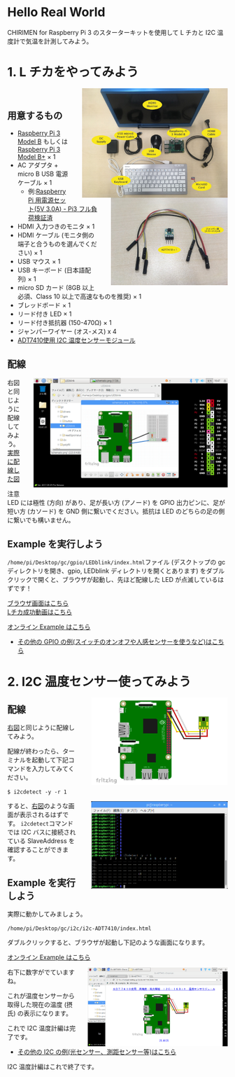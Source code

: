 
# Hello Real World

CHIRIMEN for Raspberry Pi 3 のスターターキットを使用して L チカと I2C 温度計で気温を計測してみよう。

<div style="page-break-before:always"></div>

# 1. L チカをやってみよう
<p>
  <a href="imgs/section0/raspi3.png">
    <img src="imgs/section0/raspi3.jpg" alt="Hardware" height="250" style = "float:right;padding-left:2em;">
  </a>
  <br>
  <a href="imgs/section2/parts.jpg">
    <img src="imgs/section2/parts.jpg" alt="Browser" height="200" style="float:right;padding-left:2em;">
  </a>

## 用意するもの

- [Raspberry Pi 3 Model B](https://www.raspberrypi.org/products/raspberry-pi-3-model-b/) もしくは [Raspberry Pi 3 Model B+](https://www.raspberrypi.org/products/raspberry-pi-3-model-b-plus/) × 1
- AC アダプタ + micro B USB 電源ケーブル × 1
  - 例:[Raspberry Pi 用電源セット(5V 3.0A) - Pi3 フル負荷検証済](https://www.physical-computing.jp/product/1171)
- HDMI 入力つきのモニタ × 1
- HDMI ケーブル (モニタ側の端子と合うものを選んでください) × 1
- USB マウス × 1
- USB キーボード (日本語配列) × 1
- micro SD カード (8GB 以上必須、Class 10 以上で高速なものを推奨) × 1
- ブレッドボード × 1
- リード付き LED × 1
- リード付き抵抗器 (150-470Ω) × 1
- ジャンパーワイヤー (オス-メス) x 4
- [ADT7410使用 I2C 温度センサーモジュール](http://akizukidenshi.com/catalog/g/gM-06675/)

## 配線

<p>
  <a href="imgs/section0/example_LEDblink.png">
    <img src="imgs/section0/example_LEDblink.png" alt="Lチカに必要なパーツ一覧" height="250" style="float:right;padding-left:2em;">
  </a>

右図と同じように配線してみよう。
[実際に配線した図](imgs/section0/h.jpg)

注意<br>
LED には極性 (方向) があり、足が長い方 (アノード) を GPIO 出力ピンに、足が短い方 (カソード) を GND 側に繋いでください。抵抗は LED のどちらの足の側に繋いでも構いません。
</p>

## Example を実行しよう
`/home/pi/Desktop/gc/gpio/LEDblink/index.html`ファイル (デスクトップの gc ディレクトリを開き、gpio, LEDblink ディレクトリを開くとあります) をダブルクリックで開くと、ブラウザが起動し、先ほど配線した LED が点滅しているはずです！

[ブラウザ画面はこちら](imgs/section0/browser.png)<br>
[Lチカ成功動画はこちら](imgs/section0/L.gif)

[オンライン Example はこちら](https://r.chirimen.org/gpio-blink)

* [その他の GPIO の例(スイッチのオンオフや人感センサーを使うなど)はこちら](http://chirimen.org/chirimen-raspi3/gc/top/examples/#gpioExamples)

# 2. I2C 温度センサー使ってみよう
  
<p>
  <a href="imgs/section2/schematic.png">
    <img src="imgs/section2/schematic.png" alt="Browser" height="200" style="float:right;padding-left:2em;">
  </a>
  
## 配線

[右図](imgs/section2/parts.jpg)と同じように配線してみよう。

配線が終わったら、ターミナルを起動して下記コマンドを入力してみてください。

` $ i2cdetect -y -r 1 `

 <a href="imgs/section2/ADT7410.png">
  <img src="imgs/section2/ADT7410.png" alt="Browser" height="200" style="float:right;padding-left:2em;margin-bottom:2em;">
 </a>
 
すると、[右図](imgs/section2/ADT7410.png)のような画面が表示されるはずです。
`i2cdetect`コマンドでは I2C バスに接続されている SlaveAddress を確認することができます。

</p>
  
## Example を実行しよう
<p>
  
実際に動かしてみましょう。

`/home/pi/Desktop/gc/i2c/i2c-ADT7410/index.html`

ダブルクリックすると、ブラウザが起動し下記のような画面になります。

[オンライン Example はこちら](https://r.chirimen.org/i2c-adt7410)

 
<a href="imgs/section2/browser.png">
  <img src="imgs/section2/browser.png" alt="Browser" height="180" style="float:right;padding-left:2em;">
</a>

右下に数字がでていますね。

これが温度センサーから取得した現在の温度 (摂氏) の表示になります。

これで I2C 温度計編は完了です。

</p>


* [その他の I2C の例(光センサー、測距センサー等)はこちら](http://chirimen.org/chirimen-raspi3/gc/top/examples/#i2cExamples)

I2C 温度計編はこれで終了です。

<!--
<div style="page-break-before:always"></div>
-->
